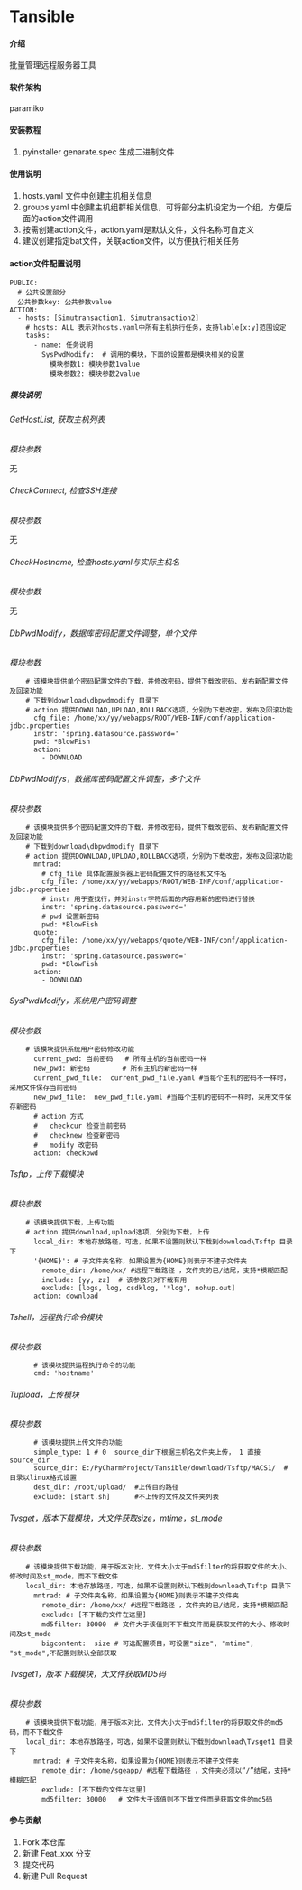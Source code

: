# Tansible

#### 介绍
批量管理远程服务器工具

#### 软件架构
paramiko 


#### 安装教程

1.  pyinstaller  genarate.spec 生成二进制文件


#### 使用说明

1.  hosts.yaml 文件中创建主机相关信息
2.  groups.yaml 中创建主机组群相关信息，可将部分主机设定为一个组，方便后面的action文件调用
3.  按需创建action文件，action.yaml是默认文件，文件名称可自定义
4.  建议创建指定bat文件，关联action文件，以方便执行相关任务

#### action文件配置说明
```
PUBLIC:
  # 公共设置部分
  公共参数key: 公共参数value
ACTION:
  - hosts: [Simutransaction1, Simutransaction2]  
    # hosts: ALL 表示对hosts.yaml中所有主机执行任务，支持lable[x:y]范围设定
    tasks:
      - name: 任务说明
        SysPwdModify:  # 调用的模块，下面的设置都是模块相关的设置       
          模块参数1: 模块参数1value
          模块参数2: 模块参数2value
```

##### 模块说明
###### GetHostList, 获取主机列表
*模块参数*

无
###### CheckConnect, 检查SSH连接
*模块参数*

无
###### CheckHostname, 检查hosts.yaml与实际主机名
*模块参数*

无
###### DbPwdModify，数据库密码配置文件调整，单个文件
*模块参数*

        # 该模块提供单个密码配置文件的下载，并修改密码，提供下载改密码、发布新配置文件及回滚功能
        # 下载到download\dbpwdmodify 目录下
        # action 提供DOWNLOAD,UPLOAD,ROLLBACK选项，分别为下载改密，发布及回滚功能
          cfg_file: /home/xx/yy/webapps/ROOT/WEB-INF/conf/application-jdbc.properties 
          instr: 'spring.datasource.password=' 
          pwd: *BlowFish
          action:
            - DOWNLOAD

###### DbPwdModifys，数据库密码配置文件调整，多个文件
*模块参数*

        # 该模块提供多个密码配置文件的下载，并修改密码，提供下载改密码、发布新配置文件及回滚功能
        # 下载到download\dbpwdmodify 目录下
        # action 提供DOWNLOAD,UPLOAD,ROLLBACK选项，分别为下载改密，发布及回滚功能
          mntrad:
            # cfg_file 具体配置服务器上密码配置文件的路径和文件名
            cfg_file: /home/xx/yy/webapps/ROOT/WEB-INF/conf/application-jdbc.properties
            # instr 用于查找行，并对instr字符后面的内容用新的密码进行替换
            instr: 'spring.datasource.password='
            # pwd 设置新密码
            pwd: *BlowFish
          quote:
            cfg_file: /home/xx/yy/webapps/quote/WEB-INF/conf/application-jdbc.properties
            instr: 'spring.datasource.password='
            pwd: *BlowFish
          action:
            - DOWNLOAD
###### SysPwdModify，系统用户密码调整
*模块参数*

        # 该模块提供系统用户密码修改功能
          current_pwd: 当前密码   # 所有主机的当前密码一样
          new_pwd: 新密码        # 所有主机的新密码一样
          current_pwd_file:  current_pwd_file.yaml #当每个主机的密码不一样时，采用文件保存当前密码
          new_pwd_file:  new_pwd_file.yaml #当每个主机的密码不一样时，采用文件保存新密码
          # action 方式
          #   checkcur 检查当前密码
          #   checknew 检查新密码
          #   modify 改密码
          action: checkpwd
###### Tsftp，上传下载模块
*模块参数*

        # 该模块提供下载，上传功能        
        # action 提供download,upload选项，分别为下载，上传
          local_dir: 本地存放路径，可选，如果不设置则默认下载到download\Tsftp 目录下
          '{HOME}': # 子文件夹名称，如果设置为{HOME}则表示不建子文件夹
            remote_dir: /home/xx/ #远程下载路径 ，文件夹的已/结尾，支持*模糊匹配
            include: [yy, zz]  # 该参数只对下载有用
            exclude: [logs, log, csdklog, '*log', nohup.out]
          action: download 
###### Tshell，远程执行命令模块
*模块参数*

          # 该模块提供运程执行命令的功能
          cmd: 'hostname'
###### Tupload，上传模块
*模块参数*

          # 该模块提供上传文件的功能
          simple_type: 1 # 0  source_dir下根据主机名文件夹上传， 1 直接source_dir
          source_dir: E:/PyCharmProject/Tansible/download/Tsftp/MACS1/  #目录以linux格式设置
          dest_dir: /root/upload/  #上传目的路径
          exclude: [start.sh]      #不上传的文件及文件夹列表
###### Tvsget，版本下载模块，大文件获取size，mtime，st_mode
*模块参数*

        # 该模块提供下载功能，用于版本对比，文件大小大于md5filter的将获取文件的大小、修改时间及st_mode，而不下载文件
        local_dir: 本地存放路径，可选，如果不设置则默认下载到download\Tsftp 目录下
          mntrad: # 子文件夹名称，如果设置为{HOME}则表示不建子文件夹
            remote_dir: /home/xx/ #远程下载路径 ，文件夹的已/结尾，支持*模糊匹配           
            exclude: [不下载的文件在这里]
            md5filter: 30000  # 文件大于该值则不下载文件而是获取文件的大小、修改时间及st_mode
            bigcontent:  size # 可选配置项目，可设置"size", "mtime", "st_mode",不配置则默认全部获取
###### Tvsget1，版本下载模块，大文件获取MD5码
*模块参数*

        # 该模块提供下载功能，用于版本对比，文件大小大于md5filter的将获取文件的md5码，而不下载文件
        local_dir: 本地存放路径，可选，如果不设置则默认下载到download\Tvsget1 目录下
          mntrad: # 子文件夹名称，如果设置为{HOME}则表示不建子文件夹
            remote_dir: /home/sgeapp/ #远程下载路径 ，文件夹必须以“/”结尾，支持*模糊匹配
            exclude: [不下载的文件在这里]
            md5filter: 30000   # 文件大于该值则不下载文件而是获取文件的md5码


#### 参与贡献

1.  Fork 本仓库
2.  新建 Feat_xxx 分支
3.  提交代码
4.  新建 Pull Request

